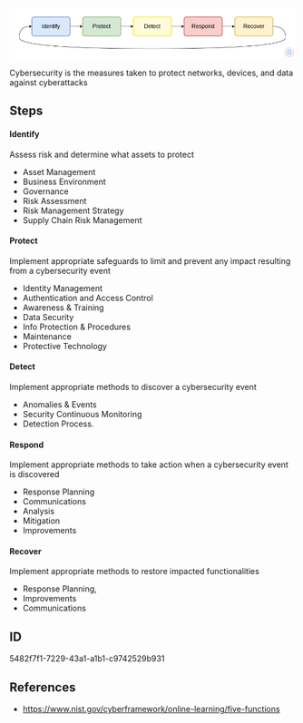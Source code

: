 <p align="center"> <img src="https://raw.githubusercontent.com/qeeqbox/cybersecurity/main/cybersecurity.png"></p>

Cybersecurity is the measures taken to protect networks, devices, and data against cyberattacks

## Steps
#### Identify
Assess risk and determine what assets to protect
- Asset Management
- Business Environment
- Governance
- Risk Assessment
- Risk Management Strategy
- Supply Chain Risk Management

#### Protect
Implement appropriate safeguards to limit and prevent any impact resulting from a cybersecurity event
- Identity Management
- Authentication and Access Control
- Awareness & Training
- Data Security
- Info Protection & Procedures
- Maintenance
- Protective Technology

#### Detect
Implement appropriate methods to discover a cybersecurity event 
- Anomalies & Events
- Security Continuous Monitoring
- Detection Process.

#### Respond
Implement appropriate methods to take action when a cybersecurity event is discovered
- Response Planning
- Communications
- Analysis
- Mitigation
- Improvements

#### Recover
Implement appropriate methods to restore impacted functionalities
- Response Planning,
- Improvements
- Communications

## ID
5482f7f1-7229-43a1-a1b1-c9742529b931

## References
- https://www.nist.gov/cyberframework/online-learning/five-functions

